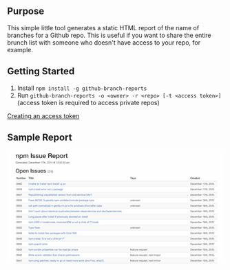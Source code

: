 ## Purpose

This simple little tool generates a static HTML report of the name of branches for a Github repo. This is useful if you want to share
the entire brunch list with someone who doesn't have access to your repo, for example.

## Getting Started

1. Install `npm install -g github-branch-reports`
2. Run `github-branch-reports -o <owner> -r <repo> [-t <access token>]` (access token is required to access private repos)

[Creating an access token](https://help.github.com/articles/creating-an-access-token-for-command-line-use/)

## Sample Report

![Sample Report](report-sample.png) 

